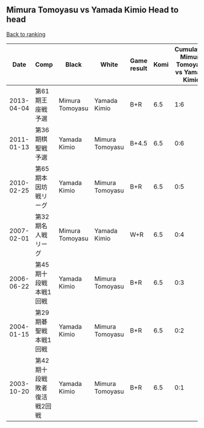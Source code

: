 ## Mimura Tomoyasu vs Yamada Kimio Head to head

[Back to ranking](../../index.md)




| **Date** | **Comp** | **Black** | **White** | **Game result** | **Komi** | **Cumulative Mimura Tomoyasu vs Yamada Kimio** | **Mimura Tomoyasu streak** | **Yamada Kimio streak** | 
| --- | --- | --- | --- | --- | --- | --- | --- | --- |
| 2013-04-04 | 第61期王座戦予選 | Mimura Tomoyasu | Yamada Kimio | B+R | 6.5 | 1:6 | 1 | 0 | 
| 2011-01-13 | 第36期棋聖戦予選 | Yamada Kimio | Mimura Tomoyasu | B+4.5 | 6.5 | 0:6 | 0 | 6 | 
| 2010-02-25 | 第65期本因坊戦リーグ | Yamada Kimio | Mimura Tomoyasu | B+R | 6.5 | 0:5 | 0 | 5 | 
| 2007-02-01 | 第32期名人戦リーグ | Mimura Tomoyasu | Yamada Kimio | W+R | 6.5 | 0:4 | 0 | 4 | 
| 2006-06-22 | 第45期十段戦本戦1回戦 | Yamada Kimio | Mimura Tomoyasu | B+R | 6.5 | 0:3 | 0 | 3 | 
| 2004-01-15 | 第29期碁聖戦本戦1回戦 | Yamada Kimio | Mimura Tomoyasu | B+R | 6.5 | 0:2 | 0 | 2 | 
| 2003-10-20 | 第42期十段戦敗者復活戦2回戦 | Yamada Kimio | Mimura Tomoyasu | B+R | 6.5 | 0:1 | 0 | 1 |




